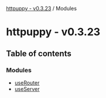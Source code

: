 [httpuppy - v0.3.23](README.md) / Modules

# httpuppy - v0.3.23

## Table of contents

### Modules

- [useRouter](modules/useRouter.md)
- [useServer](modules/useServer.md)
